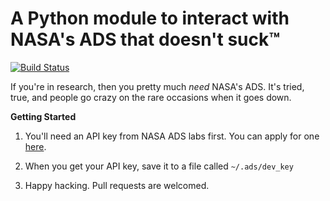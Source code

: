 **A Python module to interact with NASA's ADS that doesn't suck™**
==================================================================

[![Build Status](https://travis-ci.org/andycasey/ads-python.png?branch=master)](https://travis-ci.org/andycasey/ads-python)

If you're in research, then you pretty much _need_ NASA's ADS. It's tried, true, and people go crazy on the rare occasions when it goes down.



**Getting Started**

1. You'll need an API key from NASA ADS labs first. You can apply for one [here](https://docs.google.com/spreadsheet/viewform?formkey=dFJZbHp1WERWU3hQVVJnZFJjbE05SGc6MQ#gid=0).

2. When you get your API key, save it to a file called ``~/.ads/dev_key``

3. Happy hacking. Pull requests are welcomed.

